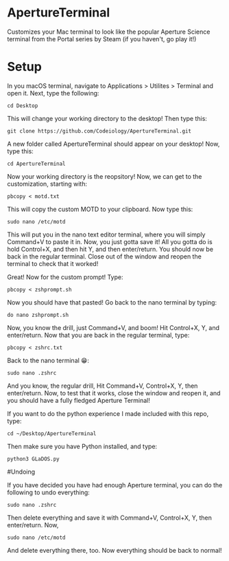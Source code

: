 # ApertureTerminal
Customizes your Mac terminal to look like the popular Aperture Science terminal from the Portal series by Steam (if you haven't, go play it!)

# Setup
In you macOS terminal, navigate to Applications > Utilites > Terminal and open it.
Next, type the following: 

`cd Desktop`

This will change your working directory to the desktop! Then type this:

`git clone https://github.com/Codeiology/ApertureTerminal.git`

A new folder called ApertureTerminal should appear on your desktop! Now, type this:

`cd ApertureTerminal`

Now your working directory is the reopsitory! Now, we can get to the customization, starting with:

`pbcopy < motd.txt`

This will copy the custom MOTD to your clipboard. Now type this:

`sudo nano /etc/motd`

This will put you in the nano text editor terminal, where you will simply Command+V to paste it in.
Now, you just gotta save it! All you gotta do is hold Control+X, and then hit Y, and then enter/return.
You should now be back in the regular terminal. Close out of the window and reopen the terminal to check that it worked!

Great! Now for the custom prompt! Type:

`pbcopy < zshprompt.sh`

Now you should have that pasted! Go back to the nano terminal by typing:

`do nano zshprompt.sh`

Now, you know the drill, just Command+V, and boom! Hit Control+X, Y, and enter/return.
Now that you are back in the regular terminal, type:

`pbcopy < zshrc.txt`

Back to the nano terminal 😁:

`sudo nano .zshrc`

And you know, the regular drill, Hit Command+V, Control+X, Y, then enter/return.
Now, to test that it works, close the window and reopen it, and you should have a fully fledged Aperture Terminal!

If you want to do the python experience I made included with this repo, type:

`cd ~/Desktop/ApertureTerminal`

Then make sure you have Python installed, and type:

`python3 GLaDOS.py`

#Undoing

If you have decided you have had enough Aperture terminal, you can do the following to undo everything:

`sudo nano .zshrc`

Then delete everything and save it with Command+V, Control+X, Y, then enter/return. Now,

`sudo nano /etc/motd`

And delete everything there, too. Now everything should be back to normal!

